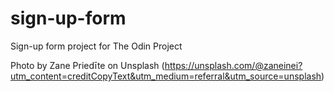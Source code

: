 # sign-up-form
Sign-up form project for The Odin Project

Photo by Zane Priedīte on Unsplash (https://unsplash.com/@zaneinei?utm_content=creditCopyText&utm_medium=referral&utm_source=unsplash)
  